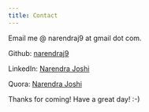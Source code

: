 ```yaml
---
title: Contact
---
```


Email me @ narendraj9 at gmail dot com. 

Github: [narendraj9](http://www.github.com/narendraj9)

LinkedIn: [Narendra Joshi](http://in.linkedin.com/in/narendraj9)

Quora: [Narendra Joshi](https://www.quora.com/Narendra-Joshi-1)

Thanks for coming!
Have a great day! :-)
